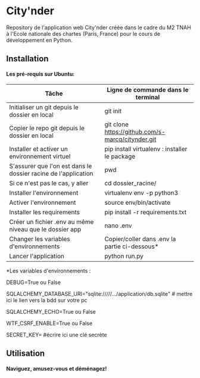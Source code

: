 # City'nder
Repository de l'application web City'nder créée dans le cadre du M2 TNAH à l'Ecole nationale des chartes (Paris, France) pour le cours de développement en Python. 

## Installation 
#### Les pré-requis sur Ubuntu: 

| Tâche                                                         | Ligne de commande dans le terminal               |
|---------------------------------------------------------------|--------------------------------------------------|
|Initialiser un git depuis le dossier en local                  |git init                                          |
|Copier le repo git depuis le dossier en local                  |git clone https://github.com/s-marcq/citynder.git |                                      |
|Installer et activer un environnement virtuel                  |pip install virtualenv : installer le package     |
|S'assurer que l'on est dans le dossier racine de l'application | pwd                                              |
|Si ce n'est pas le cas, y aller                                |cd dossier_racine/                                |
|Installer l'environnement                                      | virtualenv env -p python3                        |
|Activer l'environnement                                        | source env/bin/activate                          |
|Installer les requirements                                     |pip install -r requirements.txt                   |
|Créer un fichier .env au même niveau que le dossier app        | nano .env                                        |
|Changer les variables d'environnements                         | Copier/coller dans .env la partie ci-dessous*    |
|Lancer  l'application                                          | python run.py                                    |

*Les variables d'environnements :  

DEBUG=True ou False

SQLALCHEMY_DATABASE_URI="sqlite://///.../application/db.sqlite" # mettre ici le lien vers la bdd sur votre pc

SQLALCHEMY_ECHO=True ou False

WTF_CSRF_ENABLE=True ou False

SECRET_KEY= #écrire ici une clé secrète 

## Utilisation  
#### Naviguez, amusez-vous et déménagez!
